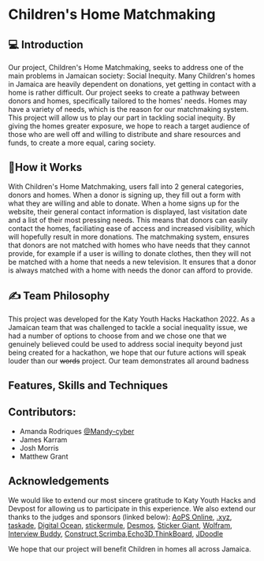 # Children's Home Matchmaking 
## 💻 Introduction
Our project, Children's Home Matchmaking, seeks to address one of the main problems in Jamaican society: Social Inequity. Many Children's homes in Jamaica are heavily dependent on donations, yet getting in contact with a home is rather difficult. Our project seeks to create a pathway between donors and homes, specifically tailored to the homes' needs. Homes may have a variety of needs, which is the reason for our matchmaking system. This project will allow us to play our part in tackling social inequity. By giving the homes greater exposure, we hope to reach a target audience of those who are well off and willing to distribute and share resources and funds, to create a more equal, caring society.

## 🤔How it Works
With Children's Home Matchmaking, users fall into 2 general categories, donors and homes. When a donor is signing up, they fill out a form with what they are willing and able to donate. When a home signs up for the website, their general contact information is displayed, last visitation date and a list of their most pressing needs. This means that donors can easily contact the homes, faciliating ease of access and increased visibility, which will hopefully result in more donations. The matchmaking system, ensures that donors are not matched with homes who have needs that they cannot provide, for example if a user is willing to donate clothes, then they will not be matched with a home that needs a new television. It ensures that a donor is always matched with a home with needs the donor can afford to provide. 

## ✍️ Team Philosophy
This project was developed for the Katy Youth Hacks Hackathon 2022. As a Jamaican team that was challenged to tackle a social inequality issue, we had a number of options to choose from and we chose one that we genuinely believed could be used to address social inequity beyond just being created for a hackathon, we hope that our future actions will speak louder than our ~~words~~  project. Our team demonstrates all around badness 

## Features, Skills and Techniques

## Contributors:

- Amanda Rodriques [@Mandy-cyber](https://github.com/Mandy-cyber)
- James Karram
- Josh Morris
- Matthew Grant

## Acknowledgements
We would like to extend our most sincere gratitude to Katy Youth Hacks and Devpost for allowing us to participate in this experience. We also extend our thanks to the judges and sponsors (linked below): 
[AoPS Online](https://artofproblemsolving.com/), [.xyz](https://gen.xyz/), [taskade](https://www.taskade.com/), [Digital Ocean](https://www.digitalocean.com/), [stickermule](https://www.stickermule.com/), [Desmos](https://www.desmos.com/), [Sticker Giant](https://www.stickergiant.com/event-coupons?utm_source=website&utm_medium=event), [Wolfram](https://www.wolfram.com/), [Interview Buddy](https://interviewbuddy.in/), [Construct](https://www.construct.net/en),[Scrimba](https://scrimba.com/),[Echo3D](https://www.echo3d.co/),[ThinkBoard](https://www.think-board.com/), [JDoodle](https://www.jdoodle.com/)

We hope that our project will benefit Children in homes all across Jamaica. 
